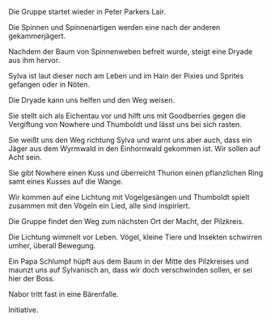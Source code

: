 Die Gruppe startet wieder in Peter Parkers Lair.

Die Spinnen und Spinnenartigen werden eine nach der anderen gekammerjägert.

Nachdem der Baum von Spinnenweben befreit wurde, steigt eine Dryade aus ihm hervor.

Sylva ist laut dieser noch am Leben und im Hain der Pixies und Sprites gefangen oder in Nöten.

Die Dryade kann uns helfen und den Weg weisen.

Sie stellt sich als Eichentau vor und hilft uns mit Goodberries gegen die Vergiftung von Nowhere und Thumboldt und lässt uns bei sich rasten.

Sie weißt uns den Weg richtung Sylva und warnt uns aber auch, dass ein Jäger aus dem Wyrmwald in den Einhornwald gekommen ist. Wir sollen auf Acht sein.

Sie gibt Nowhere einen Kuss und überreicht Thurion einen pflanzlichen Ring samt eines Kusses auf die Wange.

Wir kommen auf eine Lichtung mit Vogelgesängen und Thumboldt spielt zusammen mit den Vögeln ein Lied, alle sind inspiriert.

Die Gruppe findet den Weg zum nächsten Ort der Macht, der Pilzkreis.

Die Lichtung wimmelt vor Leben. Vögel, kleine Tiere und Insekten schwirren umher, überall Bewegung.

Ein Papa Schlumpf hüpft aus dem Baum in der Mitte des Pilzkreises und maunzt uns auf Sylvanisch an, dass wir doch verschwinden sollen, er sei hier der Boss.

Nabor tritt fast in eine Bärenfalle.

Initiative.